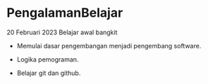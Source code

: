 # PengalamanBelajar
20 Februari 2023
Belajar awal bangkit

* Memulai dasar pengembangan menjadi pengembang software.

* Logika pemograman.

* Belajar git dan github.
